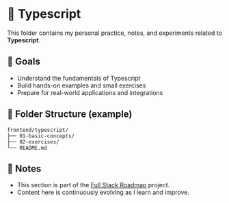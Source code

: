 # 📘 Typescript

This folder contains my personal practice, notes, and experiments related to **Typescript**.

## 🧠 Goals

- Understand the fundamentals of Typescript
- Build hands-on examples and small exercises
- Prepare for real-world applications and integrations

## 📂 Folder Structure (example)

```
frontend/typescript/
├── 01-basic-concepts/
├── 02-exercises/
└── README.md
```

## 📌 Notes

- This section is part of the [Full Stack Roadmap](../..) project.
- Content here is continuously evolving as I learn and improve.

